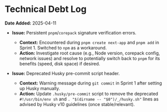 # Technical Debt Log

**Date Added:** 2025-04-11

*   **Issue:** Persistent `pnpm`/`corepack` signature verification errors.
    *   **Context:** Encountered during `pnpm create next-app` and `pnpm add` in Sprint 1. Switched to `npm` as a workaround.
    *   **Action:** Investigate root cause (e.g., Node version, corepack config, network issues) and resolve to potentially switch back to `pnpm` for its benefits (speed, disk space) if desired.

*   **Issue:** Deprecated Husky pre-commit script header.
    *   **Context:** Warning message during `git commit` in Sprint 1 after setting up Husky manually.
    *   **Action:** Update `.husky/pre-commit` script to remove the deprecated `#!/usr/bin/env sh` and `. "$(dirname -- "$0")/_/husky.sh"` lines as advised by Husky v10 guidelines (once stable/relevant). 